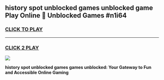 
## history spot unblocked games unblocked game Play Online 👋 Unblocked Games #n1i64
<h3>
<a href="https://premium.freeplayer.one?title=history_spot_unblocked_games&ref=21F">CLICK TO PLAY</a></h3>
<hr>

<h3>
<a href="https://premium.freeplayer.one?title=history_spot_unblocked_games&ref=21F">CLICK 2 PLAY</a>
  
</h3>

<a href="https://premium.freeplayer.one?title=history_spot_unblocked_games&ref=21F/"><img src="https://clearcache.store/games.png"></a>


**history spot unblocked games games unblocked: Your Gateway to Fun and Accessible Online Gaming**
